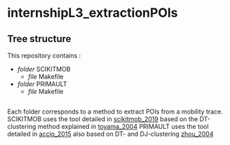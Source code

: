 # internshipL3_extractionPOIs

## Tree structure

This repository contains :

* *folder* SCIKITMOB
  * *file* Makefile
* *folder* PRIMAULT
  * *file* Makefile

## 
Each folder corresponds to a method to extract POIs from a mobility trace.
SCIKITMOB uses the tool detailed in [scikitmob_2019](https://arxiv.org/pdf/1907.07062.pdf)
based on the DT-clustering method explained in [toyama_2004](http://citeseerx.ist.psu.edu/viewdoc/download?doi=10.1.1.422.3690&rep=rep1&type=pdf)
PRIMAULT uses the tool detailed in [accio_2015](https://discovery.ucl.ac.uk/id/eprint/10047858/1/Primault_paper.pdf)
also based on DT- and DJ-clustering [zhou_2004](https://www.researchgate.net/profile/Dan-Frankowski-2/publication/221589563_Discovering_personal_gazetteers_An_interactive_clustering_approach/links/562a314108ae518e347f1054/Discovering-personal-gazetteers-An-interactive-clustering-approach.pdf)

